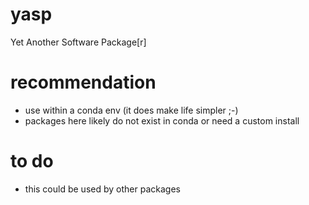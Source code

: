 # yasp

Yet Another Software Package[r]

# recommendation

- use within a conda env (it does make life simpler ;-)
- packages here likely do not exist in conda or need a custom install

# to do

- this could be used by other packages
